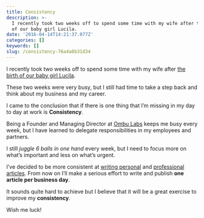```yaml
---
title: Consistency
description: >-
  I recently took two weeks off to spend some time with my wife after the birth
  of our baby girl Lucila.
date: '2016-04-14T14:21:37.077Z'
categories: []
keywords: []
slug: /consistency-76a4a8b31d34
---
```


I recently took two weeks off to spend some time with my wife after [the birth of our baby girl Lucila](https://www.instagram.com/p/BDl6insN1CS/?taken-by=etagwerker).

These two weeks were very busy, but I still had time to take a step back and think about my business and my career.

I came to the conclusion that if there is one thing that I’m missing in my day to day at work is **Consistency**.

Being a Founder and Managing Director at [Ombu Labs](https://www.ombulabs.com) keeps me busy every week, but I have learned to delegate responsibilities in my employees and partners.

I still _juggle 6 balls in one hand_ every week, but I need to focus more on what’s important and less on what’s urgent.

I’ve decided to be more consistent at [writing personal](https://medium.com/@etagwerker) and [professional articles](https://www.ombulabs.com/blog/authors/etagwerker). From now on I’ll make a serious effort to write and publish **one article per business day**.

It sounds quite hard to achieve but I believe that it will be a great exercise to improve my **consistency**.

Wish me luck!
